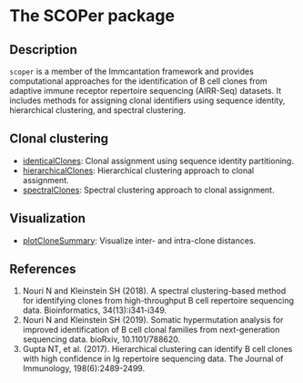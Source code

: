 # The SCOPer package

Description
--------------------

`scoper` is a member of the Immcantation framework and provides computational approaches 
for the identification of B cell clones from adaptive immune receptor repertoire sequencing 
(AIRR-Seq) datasets. It includes methods for assigning clonal identifiers using
sequence identity, hierarchical clustering, and spectral clustering.






Clonal clustering
-------------------




+ [identicalClones](identicalClones.md):  Clonal assignment using sequence identity partitioning.
+ [hierarchicalClones](hierarchicalClones.md):  Hierarchical clustering approach to clonal assignment.
+ [spectralClones](spectralClones.md):  Spectral clustering approach to clonal assignment.



Visualization
-------------------



+ [plotCloneSummary](plotCloneSummary.md):  Visualize inter- and intra-clone distances.



References
-------------------


1. Nouri N and Kleinstein SH (2018). A spectral clustering-based method for identifying clones
from high-throughput B cell repertoire sequencing data. Bioinformatics, 34(13):i341-i349.
1. Nouri N and Kleinstein SH (2019). Somatic hypermutation analysis for improved identification 
of B cell clonal families from next-generation sequencing data. bioRxiv, 10.1101/788620.
1.  Gupta NT, et al. (2017). Hierarchical clustering can identify B cell clones with high 
confidence in Ig repertoire sequencing data. The Journal of Immunology, 198(6):2489-2499.









